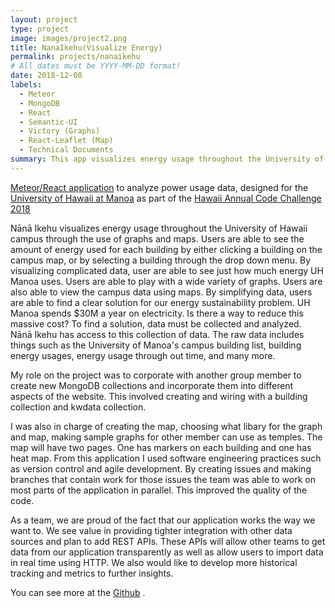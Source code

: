 ```yaml
---
layout: project
type: project
image: images/project2.png
title: NanaIkehu(Visualize Energy)
permalink: projects/nanaikehu
# All dates must be YYYY-MM-DD format!
date: 2018-12-08
labels:
  - Meteor
  - MongoDB
  - React 
  - Semantic-UI
  - Victory (Graphs)
  - React-Leaflet (Map)
  - Technical Documents 
summary: This app visualizes energy usage throughout the University of Hawaii campus through the use of graphs and maps.
---
```


[Meteor/React application](http://ics-software-engineering.github.io/meteor-application-template-react/) to analyze power usage data, designed for the [University of Hawaii at Manoa](https://manoa.hawaii.edu/) as part of the [Hawaii Annual Code Challenge 2018](http://hacc.hawaii.gov/)

Nānā Ikehu visualizes energy usage throughout the University of Hawaii campus through the use of graphs and maps. Users are able to see the amount of energy used for each building by either clicking a building on the campus map, or by selecting a building through the drop down menu.
By visualizing complicated data, user are able to see just how much energy UH Manoa uses. Users are able to play with a wide variety of graphs. Users are also able to view the campus data using maps. By simplifying data, users are able to find a clear solution for our energy sustainability problem.
UH Manoa spends $30M a year on electricity. Is there a way to reduce this massive cost? To find a solution, data must be collected and analyzed. Nānā Ikehu has access to this collection of data. The raw data includes things such as the University of Manoa's campus building list, building energy usages, energy usage through out time, and many more.

My role on the project was to corporate with another group member to create new MongoDB collections and incorporate them into different aspects of the website. This involved creating and wiring with a building collection and kwdata collection.

I was also in charge of creating the map, choosing what libary for the graph and map, making sample graphs for other member can use as temples. The map will have two pages. One has markers on each building and one has heat map.
From this application I used software engineering practices such as version control and agile development. By creating issues and making branches that contain work for those issues the team was able to work on most parts of the application in parallel. This improved the quality of the code.

As a team, we are proud of the fact that our application works the way we want to. We see value in providing tighter integration with other data sources and plan to add REST APIs. These APIs will allow other teams to get data from our application transparently as well as allow users to import data in real time using HTTP. We also would like to develop more historical tracking and metrics to further insights.

You can see more at the [Github](http://https://github.com/nanaikehu/Nana-Ikehu/) .
